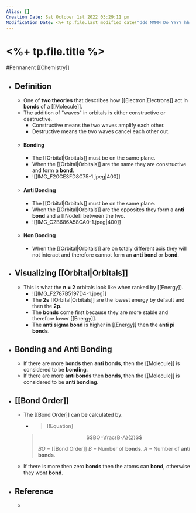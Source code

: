 ```yaml
---
Alias: []
Creation Date: Sat October 1st 2022 03:29:11 pm 
Modification Date: <%+ tp.file.last_modified_date("ddd MMMM Do YYYY hh:mm:ss a") %>
---
```

# <%+ tp.file.title %>
#Permanent [[Chemistry]]

- ## Definition
	- One of **two theories** that describes how [[Electron|Electrons]] act in **bonds** of a [[Molecule]].
	- The addition of "waves" in orbitals is either constructive or destructive.
		- Constructive means the two waves amplify each other.
		- Destructive means the two waves cancel each other out.
	- #### Bonding
		- The [[Orbital|Orbitals]] must be on the same plane.
		- When the [[Orbital|Orbitals]] are the same they are constructive and form a **bond**.
		- ![[IMG_F20CE3FD8C75-1.jpeg|400]]
	- #### Anti Bonding
		- The [[Orbital|Orbitals]] must be on the same plane.
		- When the [[Orbital|Orbitals]] are the opposites they form a **anti bond** and a [[Node]] between the two.
		- ![[IMG_C2B686A58CA0-1.jpeg|400]]
	- #### Non Bonding
		- When the [[Orbital|Orbitals]] are on totaly different axis they will not interact and therefore cannot form an **anti bond** or **bond**.
- ## Visualizing [[Orbital|Orbitals]]
	- This is what the **n = 2** orbitals look like when ranked by [[Energy]].
		- ![[IMG_F2787B5197D4-1.jpeg]]
		- The **2s** [[Orbital|Orbitals]] are the lowest energy by default and then the **2p**.
		- The **bonds** come first because they are more stable and therefore lower [[Energy]].
		- The **anti sigma bond** is higher in [[Energy]] then the **anti pi bonds**.
- ## Bonding and Anti Bonding
	- If there are more **bonds** then **anti bonds**, then the [[Molecule]] is considered to be **bonding**.
	- If there are more **anti bonds** then **bonds**, then the [[Molecule]] is considered to be **anti bonding**.
- ## [[Bond Order]]
	- The [[Bond Order]] can be calculated by:
	  - > [!Equation]
	  > $$BO=\frac{B-A}{2}$$
	  > 
	  > $BO$ = [[Bond Order]]
	  > $B$ = Number of **bonds**.
	  > $A$ = Number of **anti bonds**.
	- If there is more then zero **bonds** then the atoms can **bond**, otherwise they wont **bond**.
- ## Reference
	- 